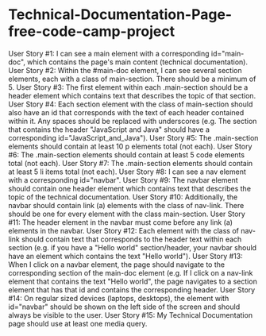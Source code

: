 # Technical-Documentation-Page-free-code-camp-project
User Story #1: I can see a main element with a corresponding id="main-doc", which contains the page's main content (technical documentation).  User Story #2: Within the #main-doc element, I can see several section elements, each with a class of main-section. There should be a minimum of 5.  User Story #3: The first element within each .main-section should be a header element which contains text that describes the topic of that section.  User Story #4: Each section element with the class of main-section should also have an id that corresponds with the text of each header contained within it. Any spaces should be replaced with underscores (e.g. The section that contains the header "JavaScript and Java" should have a corresponding id="JavaScript_and_Java").  User Story #5: The .main-section elements should contain at least 10 p elements total (not each).  User Story #6: The .main-section elements should contain at least 5 code elements total (not each).  User Story #7: The .main-section elements should contain at least 5 li items total (not each).  User Story #8: I can see a nav element with a corresponding id="navbar".  User Story #9: The navbar element should contain one header element which contains text that describes the topic of the technical documentation.  User Story #10: Additionally, the navbar should contain link (a) elements with the class of nav-link. There should be one for every element with the class main-section.  User Story #11: The header element in the navbar must come before any link (a) elements in the navbar.  User Story #12: Each element with the class of nav-link should contain text that corresponds to the header text within each section (e.g. if you have a "Hello world" section/header, your navbar should have an element which contains the text "Hello world").  User Story #13: When I click on a navbar element, the page should navigate to the corresponding section of the main-doc element (e.g. If I click on a nav-link element that contains the text "Hello world", the page navigates to a section element that has that id and contains the corresponding header.  User Story #14: On regular sized devices (laptops, desktops), the element with id="navbar" should be shown on the left side of the screen and should always be visible to the user.  User Story #15: My Technical Documentation page should use at least one media query.
